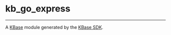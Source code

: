 
# kb_go_express
---

A [KBase](https://kbase.us) module generated by the [KBase SDK](https://github.com/kbase/kb_sdk).



